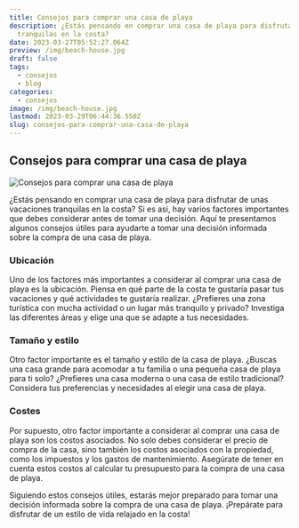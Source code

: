 ```yaml
---
title: Consejos para comprar una casa de playa
description: ¿Estás pensando en comprar una casa de playa para disfrutar de unas vacaciones
  tranquilas en la costa?
date: 2023-03-27T05:52:27.064Z
preview: /img/beach-house.jpg
draft: false
tags:
  - consejos
  - blog
categories:
  - consejos
image: /img/beach-house.jpg
lastmod: 2023-03-29T06:44:36.550Z
slug: consejos-para-comprar-una-casa-de-playa
---
```


## Consejos para comprar una casa de playa 

![Consejos para comprar una casa de playa](/img/beach-house.jpg)

¿Estás pensando en comprar una casa de playa para disfrutar de unas vacaciones tranquilas en la costa? Si es así, hay varios factores importantes que debes considerar antes de tomar una decisión. Aquí te presentamos algunos consejos útiles para ayudarte a tomar una decisión informada sobre la compra de una casa de playa.

### Ubicación

Uno de los factores más importantes a considerar al comprar una casa de playa es la ubicación. Piensa en qué parte de la costa te gustaría pasar tus vacaciones y qué actividades te gustaría realizar. ¿Prefieres una zona turística con mucha actividad o un lugar más tranquilo y privado? Investiga las diferentes áreas y elige una que se adapte a tus necesidades.

### Tamaño y estilo

Otro factor importante es el tamaño y estilo de la casa de playa. ¿Buscas una casa grande para acomodar a tu familia o una pequeña casa de playa para ti solo? ¿Prefieres una casa moderna o una casa de estilo tradicional? Considera tus preferencias y necesidades al elegir una casa de playa.

### Costes

Por supuesto, otro factor importante a considerar al comprar una casa de playa son los costos asociados. No solo debes considerar el precio de compra de la casa, sino también los costos asociados con la propiedad, como los impuestos y los gastos de mantenimiento. Asegúrate de tener en cuenta estos costos al calcular tu presupuesto para la compra de una casa de playa.

Siguiendo estos consejos útiles, estarás mejor preparado para tomar una decisión informada sobre la compra de una casa de playa. ¡Prepárate para disfrutar de un estilo de vida relajado en la costa!

